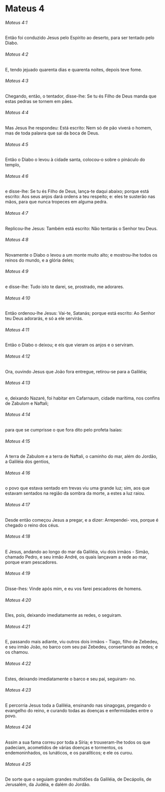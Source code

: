 # Mateus 4

###### Mateus 4:1

Então foi conduzido Jesus pelo Espírito ao deserto, para ser tentado pelo Diabo.

###### Mateus 4:2

E, tendo jejuado quarenta dias e quarenta noites, depois teve fome.

###### Mateus 4:3

Chegando, então, o tentador, disse-lhe: Se tu és Filho de Deus manda que estas pedras se tornem em pães.

###### Mateus 4:4

Mas Jesus lhe respondeu: Está escrito: Nem só de pão viverá o homem, mas de toda palavra que sai da boca de Deus.

###### Mateus 4:5

Então o Diabo o levou à cidade santa, colocou-o sobre o pináculo do templo,

###### Mateus 4:6

e disse-lhe: Se tu és Filho de Deus, lança-te daqui abaixo; porque está escrito: Aos seus anjos dará ordens a teu respeito; e: eles te susterão nas mãos, para que nunca tropeces em alguma pedra.

###### Mateus 4:7

Replicou-lhe Jesus: Também está escrito: Não tentarás o Senhor teu Deus.

###### Mateus 4:8

Novamente o Diabo o levou a um monte muito alto; e mostrou-lhe todos os reinos do mundo, e a glória deles;

###### Mateus 4:9

e disse-lhe: Tudo isto te darei, se, prostrado, me adorares.

###### Mateus 4:10

Então ordenou-lhe Jesus: Vai-te, Satanás; porque está escrito: Ao Senhor teu Deus adorarás, e só a ele servirás.

###### Mateus 4:11

Então o Diabo o deixou; e eis que vieram os anjos e o serviram.

###### Mateus 4:12

Ora, ouvindo Jesus que João fora entregue, retirou-se para a Galiléia;

###### Mateus 4:13

e, deixando Nazaré, foi habitar em Cafarnaum, cidade marítima, nos confins de Zabulom e Naftali;

###### Mateus 4:14

para que se cumprisse o que fora dito pelo profeta Isaías:

###### Mateus 4:15

A terra de Zabulom e a terra de Naftali, o caminho do mar, além do Jordão, a Galiléia dos gentios,

###### Mateus 4:16

o povo que estava sentado em trevas viu uma grande luz; sim, aos que estavam sentados na região da sombra da morte, a estes a luz raiou.

###### Mateus 4:17

Desde então começou Jesus a pregar, e a dizer: Arrependei- vos, porque é chegado o reino dos céus.

###### Mateus 4:18

E Jesus, andando ao longo do mar da Galiléia, viu dois irmãos - Simão, chamado Pedro, e seu irmão André, os quais lançavam a rede ao mar, porque eram pescadores.

###### Mateus 4:19

Disse-lhes: Vinde após mim, e eu vos farei pescadores de homens.

###### Mateus 4:20

Eles, pois, deixando imediatamente as redes, o seguiram.

###### Mateus 4:21

E, passando mais adiante, viu outros dois irmãos - Tiago, filho de Zebedeu, e seu irmão João, no barco com seu pai Zebedeu, consertando as redes; e os chamou.

###### Mateus 4:22

Estes, deixando imediatamente o barco e seu pai, seguiram- no.

###### Mateus 4:23

E percorria Jesus toda a Galiléia, ensinando nas sinagogas, pregando o evangelho do reino, e curando todas as doenças e enfermidades entre o povo.

###### Mateus 4:24

Assim a sua fama correu por toda a Síria; e trouxeram-lhe todos os que padeciam, acometidos de várias doenças e tormentos, os endemoninhados, os lunáticos, e os paralíticos; e ele os curou.

###### Mateus 4:25

De sorte que o seguiam grandes multidões da Galiléia, de Decápolis, de Jerusalém, da Judéia, e dalém do Jordão.

